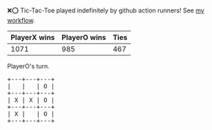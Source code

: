 :x::o: Tic-Tac-Toe played indefinitely by github action runners! See [my workflow](.github/workflows/play.yaml).

|PlayerX wins|PlayerO wins|Ties|
|-|-|-|
|1071|985|467|

PlayerO's turn.

<pre>
+---+---+---+
|   |   | O |
+---+---+---+
| X | X | O |
+---+---+---+
| X |   | O |
+---+---+---+
</pre>